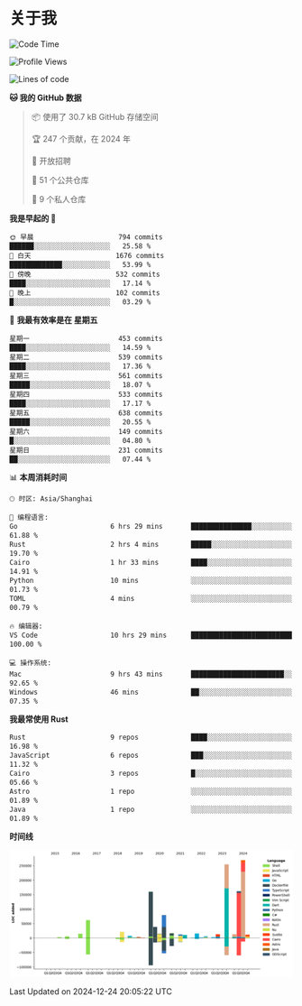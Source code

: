 # 关于我

<!--START_SECTION:waka-->
![Code Time](http://img.shields.io/badge/Code%20Time-3%2C356%20hrs%2035%20mins-blue)

![Profile Views](http://img.shields.io/badge/%E4%B8%AA%E4%BA%BA%E8%B5%84%E6%96%99%E8%A7%82%E7%9C%8B%E6%AC%A1%E6%95%B0-0-blue)

![Lines of code](https://img.shields.io/badge/%E4%BB%8E%E3%80%8CHello%20World%E3%80%8D%E8%B5%B7%E6%88%91%E5%B7%B2%E7%BB%8F%E5%86%99%E4%BA%86-1.2%20million%20%E8%A1%8C%E4%BB%A3%E7%A0%81-blue)

**🐱 我的 GitHub 数据** 

> 📦  使用了 30.7 kB GitHub 存储空间 
 > 
> 🏆 247 个贡献，在 2024 年
 > 
> 💼 开放招聘
 > 
> 📜 51 个公共仓库 
 > 
> 🔑 9 个私人仓库 
 > 
**我是早起的 🐤** 

```text
🌞 早晨                     794 commits         ██████░░░░░░░░░░░░░░░░░░░   25.58 % 
🌆 白天                     1676 commits        █████████████░░░░░░░░░░░░   53.99 % 
🌃 傍晚                     532 commits         ████░░░░░░░░░░░░░░░░░░░░░   17.14 % 
🌙 晚上                     102 commits         █░░░░░░░░░░░░░░░░░░░░░░░░   03.29 % 
```
📅 **我最有效率是在 星期五** 

```text
星期一                      453 commits         ████░░░░░░░░░░░░░░░░░░░░░   14.59 % 
星期二                      539 commits         ████░░░░░░░░░░░░░░░░░░░░░   17.36 % 
星期三                      561 commits         █████░░░░░░░░░░░░░░░░░░░░   18.07 % 
星期四                      533 commits         ████░░░░░░░░░░░░░░░░░░░░░   17.17 % 
星期五                      638 commits         █████░░░░░░░░░░░░░░░░░░░░   20.55 % 
星期六                      149 commits         █░░░░░░░░░░░░░░░░░░░░░░░░   04.80 % 
星期日                      231 commits         ██░░░░░░░░░░░░░░░░░░░░░░░   07.44 % 
```


📊 **本周消耗时间** 

```text
🕑︎ 时区: Asia/Shanghai

💬 编程语言: 
Go                       6 hrs 29 mins       ███████████████░░░░░░░░░░   61.88 % 
Rust                     2 hrs 4 mins        █████░░░░░░░░░░░░░░░░░░░░   19.70 % 
Cairo                    1 hr 33 mins        ████░░░░░░░░░░░░░░░░░░░░░   14.91 % 
Python                   10 mins             ░░░░░░░░░░░░░░░░░░░░░░░░░   01.73 % 
TOML                     4 mins              ░░░░░░░░░░░░░░░░░░░░░░░░░   00.79 % 

🔥 编辑器: 
VS Code                  10 hrs 29 mins      █████████████████████████   100.00 % 

💻 操作系统: 
Mac                      9 hrs 43 mins       ███████████████████████░░   92.65 % 
Windows                  46 mins             ██░░░░░░░░░░░░░░░░░░░░░░░   07.35 % 
```

**我最常使用 Rust** 

```text
Rust                     9 repos             ████░░░░░░░░░░░░░░░░░░░░░   16.98 % 
JavaScript               6 repos             ███░░░░░░░░░░░░░░░░░░░░░░   11.32 % 
Cairo                    3 repos             █░░░░░░░░░░░░░░░░░░░░░░░░   05.66 % 
Astro                    1 repo              ░░░░░░░░░░░░░░░░░░░░░░░░░   01.89 % 
Java                     1 repo              ░░░░░░░░░░░░░░░░░░░░░░░░░   01.89 % 
```



**时间线**

![Lines of Code chart](https://raw.githubusercontent.com/catusax/catusax/master/assets/bar_graph.png)


 Last Updated on 2024-12-24 20:05:22 UTC
<!--END_SECTION:waka-->
